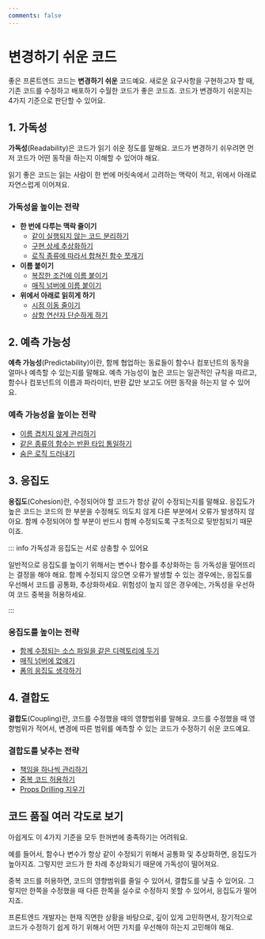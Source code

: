 ```yaml
---
comments: false
---
```

# 변경하기 쉬운 코드

좋은 프론트엔드 코드는 **변경하기 쉬운** 코드예요.
새로운 요구사항을 구현하고자 할 때, 기존 코드를 수정하고 배포하기 수월한 코드가 좋은 코드죠.
코드가 변경하기 쉬운지는 4가지 기준으로 판단할 수 있어요.

## 1. 가독성

**가독성**(Readability)은 코드가 읽기 쉬운 정도를 말해요. 
코드가 변경하기 쉬우려면 먼저 코드가 어떤 동작을 하는지 이해할 수 있어야 해요. 

읽기 좋은 코드는 읽는 사람이 한 번에 머릿속에서 고려하는 맥락이 적고, 위에서 아래로 자연스럽게 이어져요.

### 가독성을 높이는 전략

- **한 번에 다루는 맥락 줄이기**
    - [같이 실행되지 않는 코드 분리하기](./examples/submit-button.md)
    - [구현 상세 추상화하기](./examples/login-start-page.md)
    - [로직 종류에 따라서 합쳐진 함수 쪼개기](./examples/use-page-state-readability.md)
- **이름 붙이기**
    - [복잡한 조건에 이름 붙이기](./examples/condition-name.md)
    - [매직 넘버에 이름 붙이기](./examples/magic-number-readability.md)
- **위에서 아래로 읽히게 하기**
    - [시점 이동 줄이기](./examples/user-policy.md)
    - [삼항 연산자 단순하게 하기](./examples/ternary-operator.md)

## 2. 예측 가능성

**예측 가능성**(Predictability)이란, 함께 협업하는 동료들이 함수나 컴포넌트의 동작을 얼마나 예측할 수 있는지를 말해요.
예측 가능성이 높은 코드는 일관적인 규칙을 따르고, 함수나 컴포넌트의 이름과 파라미터, 반환 값만 보고도 어떤 동작을 하는지 알 수 있어요.

### 예측 가능성을 높이는 전략

- [이름 겹치지 않게 관리하기](./examples/http.md)
- [같은 종류의 함수는 반환 타입 통일하기](./examples/use-user.md)
- [숨은 로직 드러내기](./examples/hidden-logic.md)

## 3. 응집도

**응집도**(Cohesion)란, 수정되어야 할 코드가 항상 같이 수정되는지를 말해요. 
응집도가 높은 코드는 코드의 한 부분을 수정해도 의도치 않게 다른 부분에서 오류가 발생하지 않아요.
함께 수정되어야 할 부분이 반드시 함께 수정되도록 구조적으로 뒷받침되기 때문이죠.

::: info 가독성과 응집도는 서로 상충할 수 있어요

일반적으로 응집도를 높이기 위해서는 변수나 함수를 추상화하는 등 가독성을 떨어뜨리는 결정을 해야 해요.
함께 수정되지 않으면 오류가 발생할 수 있는 경우에는, 응집도를 우선해서 코드를 공통화, 추상화하세요.
위험성이 높지 않은 경우에는, 가독성을 우선하여 코드 중복을 허용하세요.

:::

### 응집도를 높이는 전략

- [함께 수정되는 소스 파일을 같은 디렉토리에 두기](./examples/code-directory.md)
- [매직 넘버에 없애기](./examples/magic-number-cohesion.md)
- [폼의 응집도 생각하기](./examples/form-fields.md)

## 4. 결합도

**결합도**(Coupling)란, 코드를 수정했을 때의 영향범위를 말해요. 
코드를 수정했을 때 영향범위가 적어서, 변경에 따른 범위를 예측할 수 있는 코드가 수정하기 쉬운 코드예요. 

### 결합도를 낮추는 전략

- [책임을 하나씩 관리하기](./examples/use-page-state-coupling.md)
- [중복 코드 허용하기](./examples/use-bottom-sheet.md)
- [Props Drilling 지우기](./examples/item-edit-modal.md)


## 코드 품질 여러 각도로 보기

아쉽게도 이 4가지 기준을 모두 한꺼번에 충족하기는 어려워요. 

예를 들어서, 함수나 변수가 항상 같이 수정되기 위해서 공통화 및 추상화하면, 응집도가 높아지죠. 그렇지만 코드가 한 차례 추상화되기 때문에 가독성이 떨어져요.

중복 코드를 허용하면, 코드의 영향범위를 줄일 수 있어서, 결합도를 낮출 수 있어요. 그렇지만 한쪽을 수정했을 때 다른 한쪽을 실수로 수정하지 못할 수 있어서, 응집도가 떨어지죠.

프론트엔드 개발자는 현재 직면한 상황을 바탕으로, 깊이 있게 고민하면서, 장기적으로 코드가 수정하기 쉽게 하기 위해서 어떤 가치를 우선해야 하는지 고민해야 해요.
